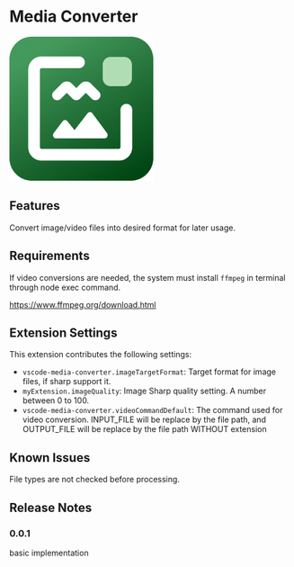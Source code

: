 # Media Converter

![Media Converter Icon](icon.png)

## Features

Convert image/video files into desired format for later usage.

## Requirements

If video conversions are needed, the system must install `ffmpeg` in terminal through node exec command.

https://www.ffmpeg.org/download.html

## Extension Settings

This extension contributes the following settings:

- `vscode-media-converter.imageTargetFormat`: Target format for image files, if sharp support it.
- `myExtension.imageQuality`: Image Sharp quality setting. A number between 0 to 100.
- `vscode-media-converter.videoCommandDefault`: The command used for video conversion. INPUT_FILE will be replace by the file path, and OUTPUT_FILE will be replace by the file path WITHOUT extension

## Known Issues

File types are not checked before processing.

## Release Notes

### 0.0.1

basic implementation
